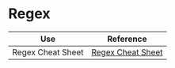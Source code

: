 # Regex

| Use               | Reference                                                              |
| ----------------- | ---------------------------------------------------------------------- |
| Regex Cheat Sheet | [Regex Cheat Sheet](https://fireship.io/lessons/regex-cheat-sheet-js/) |
